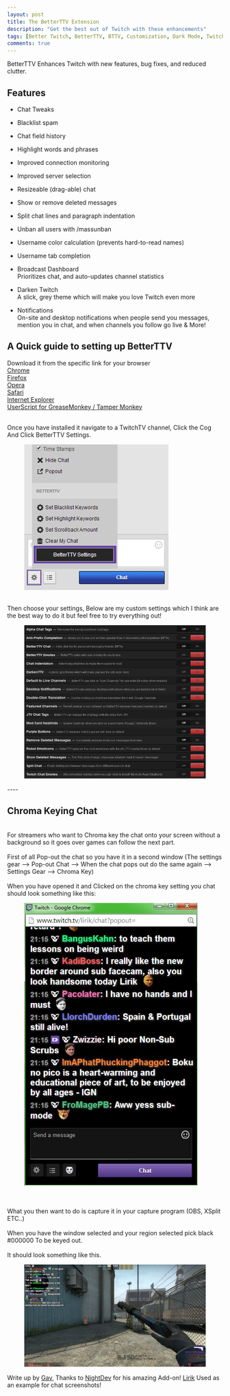 ```yaml
---
layout: post
title: The BetterTTV Extension
description: "Get the best out of Twitch with these enhancements"
tags: [Better Twitch, BetterTTV, BTTV, Customization, Dark Mode, Twitch enhancements]
comments: true
---
```


BetterTTV Enhances Twitch with new features, bug fixes, and reduced clutter.
 
## Features
 
* Chat Tweaks
* Blacklist spam
* Chat field history
* Highlight words and phrases
* Improved connection monitoring
* Improved server selection
* Resizeable (drag-able) chat
* Show or remove deleted messages
* Split chat lines and paragraph indentation
* Unban all users with /massunban
* Username color calculation (prevents hard-to-read names)
* Username tab completion
 
* Broadcast Dashboard
<br>Prioritizes chat, and auto-updates channel statistics
 
* Darken Twitch
<br>A slick, grey theme which will make you love Twitch even more
 
* Notifications
<br>On-site and desktop notifications when people send you messages, mention you in chat, and when channels you follow go live & More!

## A Quick guide to setting up BetterTTV

Download it from the specific link for your browser  
[Chrome](https://chrome.google.com/webstore/detail/betterttv/ajopnjidmegmdimjlfnijceegpefgped?hl=en)  
[Firefox](http://www.nightdev.com/betterttv/betterttvfirefox.xpi)  
[Opera](http://www.nightdev.com/betterttv/betterttvopera.nex)  
[Safari](http://www.nightdev.com/betterttv/betterttvsafari.safariextz)  
[Internet Explorer](http://www.nightdev.com/betterttv/betterttvie.exe)  
[UserScript for GreaseMonkey / Tamper Monkey](http://www.nightdev.com/betterttv/betterttv.user.js)  
 
<br>Once you have installed it navigate to a TwitchTV channel, Click the Cog And Click BetterTTV Settings.

<figure>
 <a href="/images/customization_guide/bttv_howto_settings.png"><img src="/images/customization_guide/bttv_howto_settings.png"></a>
</figure>

<br>Then choose your settings, Below are my custom settings which I think are the best way to do it but feel free to try everything out!

<figure>
 <a href="/images/customization_guide/bttv_custom_settings.png"><img src="/images/customization_guide/bttv_custom_settings.png"></a>
</figure>
 ----

## Chroma Keying Chat
 
<br>For streamers who want to Chroma key the chat onto your screen without a background so it goes over games can follow the next part.
<br>
<br>First of all Pop-out the chat so you have it in a second window (The settings gear --> Pop-out Chat --> When the chat pops out do the same again --> Settings Gear --> Chroma Key)
<br>
<br>When you have opened it and Clicked on the chroma key setting you chat should look something like this:
<br>
<figure>
<a href="/images/customization_guide/bttv_custom_chromakey.jpg"><img src="/images/customization_guide/bttv_custom_chromakey.jpg"></a>
</figure>
<br>
<br>What you then want to do is capture it in your capture program (OBS, XSplit ETC..)
<br>
<br>When you have the window selected and your region selected pick black #000000 To be keyed out.
<br>
<br>It should look something like this.
<br>
<figure>
<a href="/images/customization_guide/bttv_custom_ingame.jpg"><img src="/images/customization_guide/bttv_custom_ingame.jpg"></a>
</figure>

Write up by [Gav](http://twitter.com/GavXD), Thanks to [NightDev](http://nightdev.com) for his amazing Add-on!
[Lirik](http://twitch.tv/lirik) Used as an example for chat screenshots!
